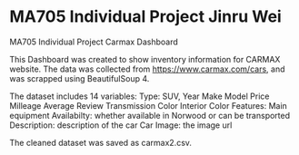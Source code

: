 # MA705 Individual Project Jinru Wei
 MA705 Individual Project Carmax Dashboard

This Dashboard was created to show inventory information for CARMAX website.
The data was collected from https://www.carmax.com/cars, and was scrapped using BeautifulSoup 4.

The dataset includes 14 variables:
Type: SUV, 
Year
Make
Model
Price
Milleage
Average Review
Transmission
Color
Interior Color
Features: Main equipment
Availabilty: whether available in Norwood or can be transported
Description: description of the car
Car Image: the image url


The cleaned dataset was saved as carmax2.csv.
